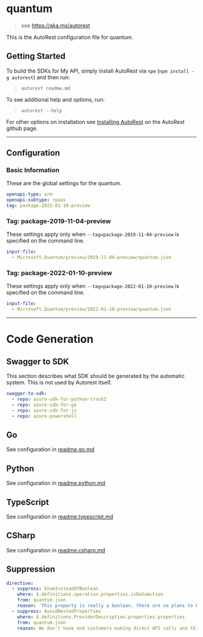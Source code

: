 # quantum

> see https://aka.ms/autorest

This is the AutoRest configuration file for quantum.

## Getting Started

To build the SDKs for My API, simply install AutoRest via `npm` (`npm install -g autorest`) and then run:

> `autorest readme.md`

To see additional help and options, run:

> `autorest --help`

For other options on installation see [Installing AutoRest](https://aka.ms/autorest/install) on the AutoRest github page.

---

## Configuration

### Basic Information

These are the global settings for the quantum.

``` yaml
openapi-type: arm
openapi-subtype: rpaas
tag: package-2022-01-10-preview
```

### Tag: package-2019-11-04-preview

These settings apply only when `--tag=package-2019-11-04-preview` is specified on the command line.

``` yaml $(tag) == 'package-2019-11-04-preview'
input-file:
  - Microsoft.Quantum/preview/2019-11-04-preview/quantum.json
```

### Tag: package-2022-01-10-preview

These settings apply only when `--tag=package-2022-01-10-preview` is specified on the command line.

``` yaml $(tag) == 'package-2022-01-10-preview'
input-file:
  - Microsoft.Quantum/preview/2022-01-10-preview/quantum.json
```

---

# Code Generation

## Swagger to SDK

This section describes what SDK should be generated by the automatic system.
This is not used by Autorest itself.

``` yaml $(swagger-to-sdk)
swagger-to-sdk:
  - repo: azure-sdk-for-python-track2
  - repo: azure-sdk-for-go
  - repo: azure-sdk-for-js
  - repo: azure-powershell
```

## Go

See configuration in [readme.go.md](./readme.go.md)

## Python

See configuration in [readme.python.md](./readme.python.md)

## TypeScript

See configuration in [readme.typescript.md](./readme.typescript.md)

## CSharp

See configuration in [readme.csharp.md](./readme.csharp.md)

## Suppression

``` yaml
directive:
  - suppress: EnumInsteadOfBoolean
    where: $.definitions.operation.properties.isDataAction
    from: quantum.json
    reason: 'This property is really a boolean, there are no plans to have more than two values in the future.'
  - suppress: AvoidNestedProperties
    where: $.definitions.ProviderDescription.properties.properties
    from: quantum.json
    reason: We don't have end customers making direct API calls and this is a breaking change for our existing clients.
```
